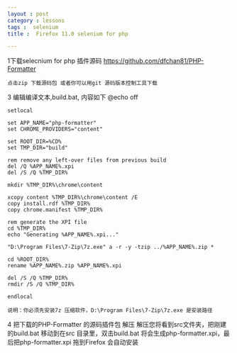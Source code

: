 ```yaml
---
layout : post
category : lessons
tags :  selenium
title :  Firefox 11.0 selenium for php

---
```



1下载selecnium for php 插件源码
	https://github.com/dfchan81/PHP-Formatter

	点击zip 下载源码包 或者你可以用git 源码版本控制工具下载

3 编辑编译文本,build.bat, 内容如下
	@echo off

	setlocal

	set APP_NAME="php-formatter"
	set CHROME_PROVIDERS="content"

	set ROOT_DIR=%CD%
	set TMP_DIR="build"

	rem remove any left-over files from previous build
	del /Q %APP_NAME%.xpi
	del /S /Q %TMP_DIR%

	mkdir %TMP_DIR%\chrome\content

	xcopy content %TMP_DIR%\chrome\content /E
	copy install.rdf %TMP_DIR%
	copy chrome.manifest %TMP_DIR%

	rem generate the XPI file
	cd %TMP_DIR%
	echo "Generating %APP_NAME%.xpi..."

	"D:\Program Files\7-Zip\7z.exe" a -r -y -tzip ../%APP_NAME%.zip *

	cd %ROOT_DIR%
	rename %APP_NAME%.zip %APP_NAME%.xpi

	del /S /Q %TMP_DIR%
	rmdir /S /Q %TMP_DIR%

	endlocal

	说明：你必须先安装7z 压缩软件，D:\Program Files\7-Zip\7z.exe 是安装路径

4 把下载的PHP-Formatter 的源码插件包 解压
	解压您将看到src文件夹，把刚建的build.bat 移动到在src 目录里，双击build.bat
	将会生成php-formatter.xpi，最后把php-formatter.xpi 拖到Firefox  会自动安装

